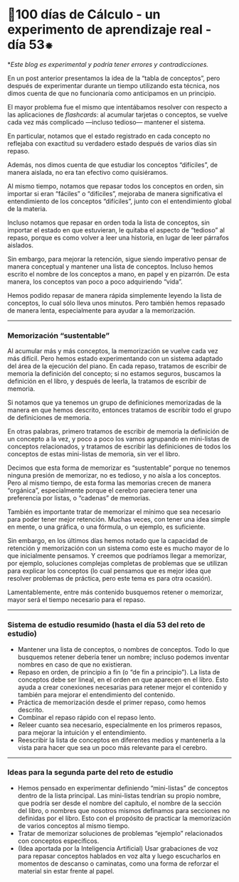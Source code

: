 # **🔢100 días de Cálculo - un experimento de aprendizaje real - día 53⁕**

**Este blog es experimental y podría tener errores y contradicciones.*

En un post anterior presentamos la idea de la “tabla de conceptos”, pero después de experimentar durante un tiempo utilizando esta técnica, nos dimos cuenta de que no funcionaría como anticipamos en un principio.

El mayor problema fue el mismo que intentábamos resolver con respecto a las aplicaciones de *flashcards*: al acumular tarjetas o conceptos, se vuelve cada vez más complicado —incluso tedioso— mantener el sistema.

En particular, notamos que el estado registrado en cada concepto no reflejaba con exactitud su verdadero estado después de varios días sin repaso.

Además, nos dimos cuenta de que estudiar los conceptos “difíciles”, de manera aislada, no era tan efectivo como quisiéramos.

Al mismo tiempo, notamos que repasar todos los conceptos en orden, sin importar si eran “fáciles” o “difíciles”, mejoraba de manera significativa el entendimiento de los conceptos “difíciles”, junto con el entendimiento global de la materia.

Incluso notamos que repasar en orden toda la lista de conceptos, sin importar el estado en que estuvieran, le quitaba el aspecto de “tedioso” al repaso, porque es como volver a leer una historia, en lugar de leer párrafos aislados.

Sin embargo, para mejorar la retención, sigue siendo imperativo pensar de manera conceptual y mantener una lista de conceptos. Incluso hemos escrito el nombre de los conceptos a mano, en papel y en pizarrón. De esta manera, los conceptos van poco a poco adquiriendo “vida”.

Hemos podido repasar de manera rápida simplemente leyendo la lista de conceptos, lo cual sólo lleva unos minutos. Pero también hemos repasado de manera lenta, especialmente para ayudar a la memorización.

---

### Memorización “sustentable”

Al acumular más y más conceptos, la memorización se vuelve cada vez más difícil. Pero hemos estado experimentando con un sistema adaptado del área de la ejecución del piano. En cada repaso, tratamos de escribir de memoria la definición del concepto; si no estamos seguros, buscamos la definición en el libro, y después de leerla, la tratamos de escribir de memoria.

Si notamos que ya tenemos un grupo de definiciones memorizadas de la manera en que hemos descrito, entonces tratamos de escribir todo el grupo de definiciones de memoria.

En otras palabras, primero tratamos de escribir de memoria la definición de un concepto a la vez, y poco a poco los vamos agrupando en mini-listas de conceptos relacionados, y tratamos de escribir las definiciones de todos los conceptos de estas mini-listas de memoria, sin ver el libro.

Decimos que esta forma de memorizar es “sustentable” porque no tenemos ninguna presión de memorizar, no es tedioso, y no aísla a los conceptos. Pero al mismo tiempo, de esta forma las memorias crecen de manera “orgánica”, especialmente porque el cerebro pareciera tener una preferencia por listas, o “cadenas” de memorias.

También es importante tratar de memorizar el mínimo que sea necesario para poder tener mejor retención. Muchas veces, con tener una idea simple en mente, o una gráfica, o una fórmula, o un ejemplo, es suficiente.

Sin embargo, en los últimos días hemos notado que la capacidad de retención y memorización con un sistema como este es mucho mayor de lo que inicialmente pensamos. Y creemos que podríamos llegar a memorizar, por ejemplo, soluciones complejas completas de problemas que se utilizan para explicar los conceptos (lo cual pensamos que es mejor idea que resolver problemas de práctica, pero este tema es para otra ocasión).

Lamentablemente, entre más contenido busquemos retener o memorizar, mayor será el tiempo necesario para el repaso.

---

### Sistema de estudio resumido (hasta el día 53 del reto de estudio)

- Mantener una lista de conceptos, o nombres de conceptos. Todo lo que busquemos retener debería tener un nombre; incluso podemos inventar nombres en caso de que no existieran.
- Repaso en orden, de principio a fin (o “de fin a principio”). La lista de conceptos debe ser lineal, en el orden en que aparecen en el libro. Esto ayuda a crear conexiones necesarias para retener mejor el contenido y también para mejorar el entendimiento del contenido.
- Práctica de memorización desde el primer repaso, como hemos descrito.
- Combinar el repaso rápido con el repaso lento.
- Releer cuanto sea necesario, especialmente en los primeros repasos, para mejorar la intuición y el entendimiento.
- Reescribir la lista de conceptos en diferentes medios y mantenerla a la vista para hacer que sea un poco más relevante para el cerebro.

---

### Ideas para la segunda parte del reto de estudio

- Hemos pensado en experimentar definiendo “mini-listas” de conceptos dentro de la lista principal. Las mini-listas tendrían su propio nombre, que podría ser desde el nombre del capítulo, el nombre de la sección del libro, o nombres que nosotros mismos definamos para secciones no definidas por el libro. Esto con el propósito de practicar la memorización de varios conceptos al mismo tiempo.
- Tratar de memorizar soluciones de problemas “ejemplo” relacionados con conceptos específicos.
- (Idea aportada por la Inteligencia Artificial) Usar grabaciones de voz para repasar conceptos hablados en voz alta y luego escucharlos en momentos de descanso o caminatas, como una forma de reforzar el material sin estar frente al papel.
